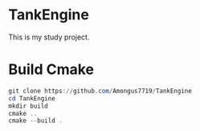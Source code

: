# TankEngine
This is my study project.

# Build Cmake
```powershell
git clone https://github.com/Amongus7719/TankEngine
cd TankEngine
mkdir build
cmake ..
cmake --build .
```
